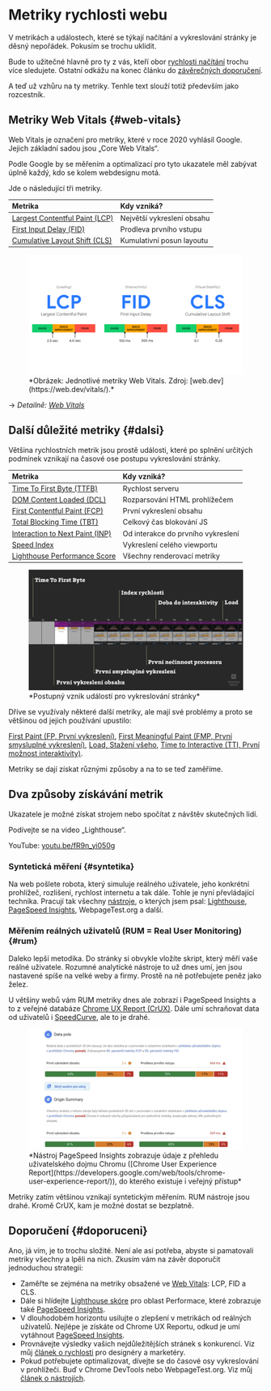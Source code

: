 # Metriky rychlosti webu

V metrikách a událostech, které se týkají načítání a vykreslování stránky je děsný nepořádek. Pokusím se trochu uklidit.

Bude to užitečné hlavně pro ty z vás, kteří obor [rychlosti načítání](https://www.vzhurudolu.cz/rychlost-nacitani) trochu více sledujete. Ostatní odkážu na konec článku do [závěrečných doporučení](#doporuceni).

A teď už vzhůru na ty metriky. Tenhle text slouží totiž především jako rozcestník.

## Metriky Web Vitals {#web-vitals}

Web Vitals je označení pro metriky, které v roce 2020 vyhlásil Google. Jejich základní sadou jsou „Core Web Vitals“. 

Podle Google by se měřením a optimalizací pro tyto ukazatele měl zabývat úplně každý, kdo se kolem webdesignu motá.

Jde o následující tři metriky.

<div class="rwd-scrollable f-6"  markdown="1">

| Metrika                                        |  Kdy vzniká?                  |
|:-----------------------------------------------|:------------------------------|
| [Largest Contentful Paint (LCP)](metrika-lcp.md) | Největší vykreslení obsahu  |
| [First Input Delay (FID)](metrika-fid.md)      | Prodleva prvního vstupu     |
| [Cumulative Layout Shift (CLS)](metrika-cls.md) | Kumulativní posun layoutu    |

</div>

<figure>
<img src="../dist/images/original/web-vitals.png" alt="Jednotlivé metriky Web Vitals">
<figcaption markdown="1">
*Obrázek: Jednotlivé metriky Web Vitals. Zdroj: [web.dev](https://web.dev/vitals/).*
</figcaption>
</figure>

→ *Detailně: [Web Vitals](web-vitals.md)*

## Další důležité metriky {#dalsi}

Většina rychlostních metrik jsou prostě události, které po splnění určitých podmínek vznikají na časové ose postupu vykreslování stránky.

<div class="rwd-scrollable f-6"  markdown="1">

| Metrika                                        |  Kdy vzniká?                  |
|:-----------------------------------------------|:------------------------------|
| [Time To First Byte (TTFB)](ttfb.md)           | Rychlost serveru              |
| [DOM Content Loaded (DCL)](udalost-dcl.md)     | Rozparsování HTML prohlížečem |
| [First Contentful Paint (FCP)](metrika-fcp.md) | První vykreslení obsahu       |
| [Total Blocking Time (TBT)](metrika-tbt.md)    | Celkový čas blokování JS      |
| [Interaction to Next Paint (INP)](metrika-inp.md)    | Od interakce do prvního vykreslení   |
| [Speed Index](speedindex.md)                   | Vykreslení celého viewportu   |
| [Lighthouse Performance Score](metrika-lps.md) | Všechny renderovací metriky   |

</div>

<figure>
<img src="../dist/images/original/metriky-rychlosti.jpg" alt="">
<figcaption markdown="1">
*Postupný vznik událostí pro vykreslování stránky*
</figcaption>
</figure>

Dříve se využívaly některé další metriky, ale mají své problémy a proto se většinou od jejich používání upustilo:

[First Paint (FP, První vykreslení)](metrika-fp.md), [First Meaningful Paint (FMP, První smysluplné vykreslení)](metrika-fmp.md), [Load, Stažení všeho](load.md), [Time to Interactive (TTI, První možnost interaktivity)](metrika-tti.md).

Metriky se dají získat různými způsoby a na to se teď zaměříme.

## Dva způsoby získávání metrik

Ukazatele je možné získat strojem nebo spočítat z návštěv skutečných lidí.

Podívejte se na video „Lighthouse“.

YouTube: [youtu.be/fR9n_yi050g](https://www.youtube.com/watch?v=fR9n_yi050g)

### Syntetická měření {#syntetika}

Na web pošlete robota, který simuluje reálného uživatele, jeho konkrétní prohlížeč, rozlišení, rychlost internetu a tak dále. Tohle je nyní převládající technika. Pracují tak všechny [nástroje](rychlost-nastroje.md), o kterých jsem psal: [Lighthouse](lighthouse.md), [PageSpeed Insights](pagespeed-insights.md), WebpageTest.org a další.

<!-- AdSnippet -->

### Měřením reálných uživatelů (RUM = Real User Monitoring) {#rum}

Daleko lepší metodika. Do stránky si obvykle vložíte skript, který měří vaše reálné uživatele. Rozumné analytické nástroje to už dnes umí, jen jsou nastavené spíše na velké weby a firmy. Prostě na ně potřebujete peněz jako želez.

U většiny webů vám RUM metriky dnes ale zobrazí i PageSpeed Insights a to z veřejné databáze [Chrome UX Report (CrUX)](chrome-ux-report.md). Dále umí schraňovat data od uživatelů i [SpeedCurve](speedcurve.md), ale to je drahé.

<figure>
<img src="../dist/images/original/pagespeed-insights-crux.jpg" alt="">
<figcaption markdown="1">
*Nástroj PageSpeed Insights zobrazuje údaje z přehledu uživatelského dojmu Chromu ([Chrome User Experience Report](https://developers.google.com/web/tools/chrome-user-experience-report/)), do kterého existuje i veřejný přístup*
</figcaption>
</figure>

Metriky zatím většinou vznikají syntetickým měřením. RUM nástroje jsou drahé. Kromě CrUX, kam je možné dostat se bezplatně.

## Doporučení {#doporuceni}

Ano, já vím, je to trochu složité. Není ale asi potřeba, abyste si pamatovali metriky všechny a lpěli na nich. Zkusím vám na závěr doporučit jednoduchou strategii:

- Zaměřte se zejména na metriky obsažené ve [Web Vitals](web-vitals.md): LCP, FID a CLS.
- Dále si hlídejte [Lighthouse skóre](metrika-lps.md) pro oblast Performace, které zobrazuje také [PageSpeed Insights](pagespeed-insights.md).
- V dlouhodobém horizontu usilujte o zlepšení v metrikách od reálných uživatelů. Nejlépe je získáte od Chrome UX Reportu, odkud je umí vytáhnout [PageSpeed Insights](pagespeed-insights.md).
- Provnávejte výsledky vašich nejdůležitějších stránek s konkurencí. Viz můj [článek o rychlosti](rychlost-designeri.md) pro designéry a marketéry.
- Pokud potřebujete optimalizovat, dívejte se do časové osy vykreslování v prohlížeči. Buď v Chrome DevTools nebo WebpageTest.org. Viz můj [článek o nástrojích](rychlost-nastroje.md).

<!-- AdSnippet -->

